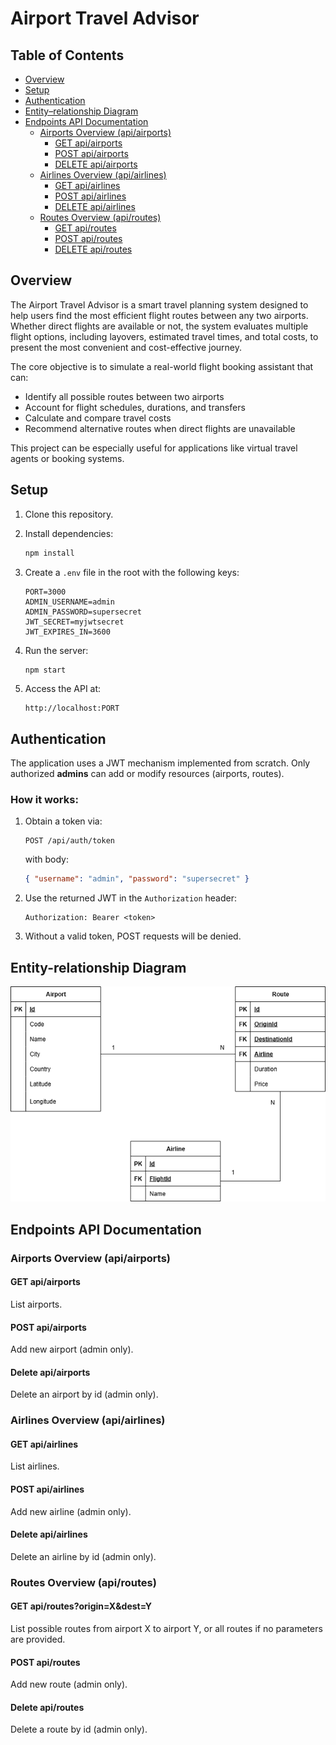 # Airport Travel Advisor #

## Table of Contents ##

- [Overview](#overview)
- [Setup](#setup)
- [Authentication](#authentication)
- [Entity–relationship Diagram](#entity-relationship-diagram)
- [Endpoints API Documentation](#endpoints-api-documentation)
  - [Airports Overview (api/airports)](#airports-overview-apiairports)
    - [GET api/airports](#get-apiairports)
    - [POST api/airports](#post-apiairports)
    - [DELETE api/airports](#delete-apiairports)
  - [Airlines Overview (api/airlines)](#airlines-overview-apiairlines)
    - [GET api/airlines](#get-apiairlines)
    - [POST api/airlines](#post-apiairlines)
    - [DELETE api/airlines](#delete-apiairlines)
  - [Routes Overview (api/routes)](#routes-overview-apiroutes)
    - [GET api/routes](#get-apiroutes)
    - [POST api/routes](#post-apiroutes)
    - [DELETE api/routes](#delete-apiroutes)

## Overview

The Airport Travel Advisor is a smart travel planning system designed to help users find the most efficient flight routes between any two airports. Whether direct flights are available or not, the system evaluates multiple flight options, including layovers, estimated travel times, and total costs, to present the most convenient and cost-effective journey.

The core objective is to simulate a real-world flight booking assistant that can:
- Identify all possible routes between two airports
- Account for flight schedules, durations, and transfers
- Calculate and compare travel costs
- Recommend alternative routes when direct flights are unavailable

This project can be especially useful for applications like virtual travel agents or booking systems.

## Setup

1. Clone this repository.
2. Install dependencies:

   ```bash
   npm install
   ```

3. Create a `.env` file in the root with the following keys:

   ```env
   PORT=3000
   ADMIN_USERNAME=admin
   ADMIN_PASSWORD=supersecret
   JWT_SECRET=myjwtsecret
   JWT_EXPIRES_IN=3600
   ```

4. Run the server:

   ```bash
   npm start
   ```

5. Access the API at:

   ```
   http://localhost:PORT
   ```

## Authentication

The application uses a JWT mechanism implemented from scratch. Only authorized **admins** can add or modify resources (airports, routes).

### How it works:

1. Obtain a token via:

   ```
   POST /api/auth/token
   ```

   with body:

   ```json
   { "username": "admin", "password": "supersecret" }
   ```

2. Use the returned JWT in the `Authorization` header:

   ```
   Authorization: Bearer <token>
   ```

3. Without a valid token, POST requests will be denied.

## Entity-relationship Diagram

![Diagrama ER](./docs/dbdiagram.drawio.png)

## Endpoints API Documentation

### Airports Overview (api/airports)

#### GET api/airports
List airports.

#### POST api/airports
Add new airport (admin only).

#### Delete api/airports
Delete an airport by id (admin only).

### Airlines Overview (api/airlines)

#### GET api/airlines
List airlines.

#### POST api/airlines
Add new airline (admin only).

#### Delete api/airlines
Delete an airline by id (admin only).

### Routes Overview (api/routes)

#### GET api/routes?origin=X&dest=Y
List possible routes from airport X to airport Y, or all routes if no parameters are provided.

#### POST api/routes
Add new route (admin only).

#### Delete api/routes
Delete a route by id (admin only).
